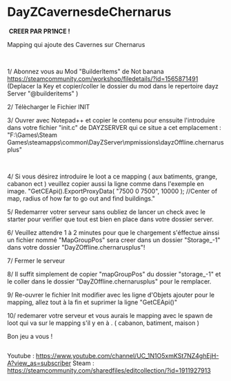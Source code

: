 # DayZCavernesdeChernarus
<a href="https://zupimages.net/viewer.php?id=19/46/xbdb.png"><img src="https://zupimages.net/up/19/46/xbdb.png" alt="" /></a>
<B><FONT>CREER PAR PR1NCE !</FONT></B>

Mapping  qui ajoute des Cavernes sur Chernarus


<a href="https://zupimages.net/viewer.php?id=19/46/it3f.jpg"><img src="https://zupimages.net/up/19/46/it3f.jpg" alt="" /></a>
<a href="https://zupimages.net/viewer.php?id=19/46/09sd.jpg"><img src="https://zupimages.net/up/19/46/09sd.jpg" alt="" /></a>


1/  Abonnez vous au Mod "BuilderItems" de Not banana
https://steamcommunity.com/workshop/filedetails/?id=1565871491
(Deplacer la Key et copier/coller le dossier du mod dans le repertoire dayz Server "@builderitems" )


2/ Télècharger le Fichier INIT


3/ Ouvrer avec Notepad++ et copier le contenu pour enssuite l'introduire dans votre fichier "init.c" de DAYZSERVER qui ce situe a cet emplacement :
"F:\Games\Steam Games\steamapps\common\DayZServer\mpmissions\dayzOffline.chernarusplus"


<a href="https://zupimages.net/viewer.php?id=19/46/85xy.png"><img src="https://zupimages.net/up/19/46/85xy.png" alt="" /></a>
<a href="https://zupimages.net/viewer.php?id=19/46/ri1w.png"><img src="https://zupimages.net/up/19/46/ri1w.png" alt="" /></a>
<a href="https://zupimages.net/viewer.php?id=19/46/q8jn.png"><img src="https://zupimages.net/up/19/46/q8jn.png" alt="" /></a>


4/ Si vous désirez introduire le loot a ce mapping ( aux batiments, grange, cabanon ect ) veuillez copier aussi la ligne  comme dans l'exemple en image.
"GetCEApi().ExportProxyData( "7500 0 7500", 10000 );  //Center of map, radius of how far to go out and find buildings."


5/ Redemarrer votrer serveur sans oubliez de lancer un check avec le starter pour verifier que tout est bien en place dans votre dossier server.


6/ Veuillez attendre 1 à 2 minutes pour que le chargement s'éffectue ainssi un fichier nommé "MapGroupPos" sera creer dans un dossier "Storage_-1" dans votre dossier "DayZOffline.chernarusplus"!


7/ Fermer le serveur


8/ Il suffit simplement de copier "mapGroupPos" du dossier "storage_-1" et le coller dans le dossier "DayZOffline.chernarusplus" pour le remplacer.
<a href="https://zupimages.net/viewer.php?id=19/46/1bpv.png"><img src="https://zupimages.net/up/19/46/1bpv.png" alt="" /></a>


9/ Re-ouvrer le fichier Init modifier avec les ligne d'Objets ajouter pour le mapping, allez tout à la fin et suprimer la ligne "GetCEApi()"


10/ redemarer votre serveur et vous aurais le mapping avec le spawn de loot qui va sur le mapping s'il y en à .  ( cabanon, batiment, maison )


Bon jeu a vous !


<a href="https://zupimages.net/viewer.php?id=19/46/8x8b.png"><img src="https://zupimages.net/up/19/46/8x8b.png" alt="" /></a>


Youtube : https://www.youtube.com/channel/UC_1N1O5xmKSt7NZ4ghEjH-A?view_as=subscriber
Steam : https://steamcommunity.com/sharedfiles/editcollection/?id=1911927913
